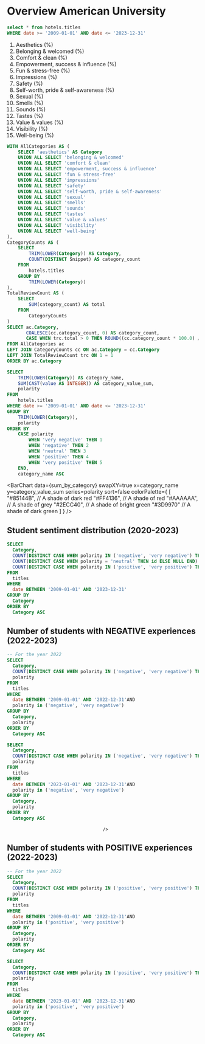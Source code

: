 
# Overview American University


 ```sql titles
 select * from hotels.titles 
 WHERE date >= '2009-01-01' AND date <= '2023-12-31'
 ```


1. Aesthetics (<Value data={category_propositions} column=percentage row=0/>%)
2. Belonging & welcomed (<Value data={category_propositions} column=percentage row=1/>%)
3. Comfort & clean (<Value data={category_propositions} column=percentage row=2/>%)
4. Empowerment, success & influence (<Value data={category_propositions} column=percentage row=3/>%)
5. Fun & stress-free (<Value data={category_propositions} column=percentage row=4/>%)
6. Impressions (<Value data={category_propositions} column=percentage row=5/>%)
7. Safety (<Value data={category_propositions} column=percentage row=6/>%)
8. Self-worth, pride & self-awareness (<Value data={category_propositions} column=percentage row=7/>%)
9. Sexual (<Value data={category_propositions} column=percentage row=8/>%)
10. Smells (<Value data={category_propositions} column=percentage row=9/>%)
11. Sounds (<Value data={category_propositions} column=percentage row=10/>%)
12. Tastes (<Value data={category_propositions} column=percentage row=11/>%)
13. Value & values (<Value data={category_propositions} column=percentage row=12/>%)
14. Visibility (<Value data={category_propositions} column=percentage row=13/>%)
15. Well-being (<Value data={category_propositions} column=percentage row=14/>%)



```sql category_propositions
WITH AllCategories AS (
    SELECT 'aesthetics' AS Category
    UNION ALL SELECT 'belonging & welcomed'
    UNION ALL SELECT 'comfort & clean'
    UNION ALL SELECT 'empowerment, success & influence'
    UNION ALL SELECT 'fun & stress-free'
    UNION ALL SELECT 'impressions'
    UNION ALL SELECT 'safety'
    UNION ALL SELECT 'self-worth, pride & self-awareness'
    UNION ALL SELECT 'sexual'  
    UNION ALL SELECT 'smells'
    UNION ALL SELECT 'sounds'
    UNION ALL SELECT 'tastes'
    UNION ALL SELECT 'value & values'
    UNION ALL SELECT 'visibility'
    UNION ALL SELECT 'well-being'
),
CategoryCounts AS (
    SELECT
        TRIM(LOWER(Category)) AS Category,
        COUNT(DISTINCT Snippet) AS category_count
    FROM
        hotels.titles
    GROUP BY
        TRIM(LOWER(Category))
),
TotalReviewCount AS (
    SELECT
        SUM(category_count) AS total
    FROM
        CategoryCounts
)
SELECT ac.Category,
       COALESCE(cc.category_count, 0) AS category_count,
       CASE WHEN trc.total > 0 THEN ROUND((cc.category_count * 100.0) / trc.total, 2) ELSE 0 END AS percentage
FROM AllCategories ac
LEFT JOIN CategoryCounts cc ON ac.Category = cc.Category
LEFT JOIN TotalReviewCount trc ON 1 = 1
ORDER BY ac.Category


```


```sql sum_by_category
SELECT
    TRIM(LOWER(Category)) AS category_name,
    SUM(CAST(value AS INTEGER)) AS category_value_sum,
    polarity
FROM
    hotels.titles
WHERE date >= '2009-01-01' AND date <= '2023-12-31'
GROUP BY
    TRIM(LOWER(Category)),
    polarity
ORDER BY
    CASE polarity
        WHEN 'very negative' THEN 1
        WHEN 'negative' THEN 2
        WHEN 'neutral' THEN 3
        WHEN 'positive' THEN 4
        WHEN 'very positive' THEN 5
    END,
    category_name ASC
```

<BarChart 
    data={sum_by_category} 
    swapXY=true 
    x=category_name 
    y=category_value_sum 
    series=polarity
    sort=false
    colorPalette={
        [
        "#85144B", // A shade of dark red
        "#FF4136", // A shade of red
        "#AAAAAA", // A shade of grey
        "#2ECC40", // A shade of bright green
        "#3D9970"  // A shade of dark green
        ]
    }
/>

## Student sentiment distribution (2020-2023)
```sql sum_by_polarity
SELECT
  Category,
  COUNT(DISTINCT CASE WHEN polarity IN ('negative', 'very negative') THEN id ELSE NULL END) AS Negative,
  COUNT(DISTINCT CASE WHEN polarity = 'neutral' THEN id ELSE NULL END) AS Neutral,
  COUNT(DISTINCT CASE WHEN polarity IN ('positive', 'very positive') THEN id ELSE NULL END) AS Positive
FROM
  titles
WHERE
  date BETWEEN '2009-01-01' AND '2023-12-31'
GROUP BY
  Category
ORDER BY 
  Category ASC

```

<DataTable data={sum_by_polarity} rows={12}>
    <Column id="Category" title="Category" />
    <Column id="Negative" title="Negative" contentType=colorscale scaleColor=red/>
    <Column id="Neutral" title="Neutral" contentType=colorscale scaleColor=grey/>
    <Column id="Positive" title="Positive" contentType=colorscale scaleColor=green/>
</DataTable>

## Number of students with NEGATIVE experiences (2022-2023)
```sql negative_reviews_2022
-- For the year 2022
SELECT
  Category,
  COUNT(DISTINCT CASE WHEN polarity IN ('negative', 'very negative') THEN id ELSE NULL END) AS negative_count,
  polarity
FROM
  titles
WHERE
  date BETWEEN '2009-01-01' AND '2022-12-31'AND
  polarity in ('negative', 'very negative')
GROUP BY
  Category,
  polarity
ORDER BY 
  Category ASC
```

```sql negative_reviews_2023
SELECT
  Category,
  COUNT(DISTINCT CASE WHEN polarity IN ('negative', 'very negative') THEN id ELSE NULL END) AS negative_count,
  polarity
FROM
  titles
WHERE
  date BETWEEN '2023-01-01' AND '2023-12-31'AND
  polarity in ('negative', 'very negative')
GROUP BY
  Category,
  polarity
ORDER BY 
  Category ASC
```

<div style="display: flex; justify-content: space-between;">
  <div style="width: 50%;">
    <!-- Table for 2022 -->
    <BarChart 
        data={negative_reviews_2022} 
        swapXY=true 
        x=Category
        y=negative_count 
        series=polarity
        sort=false
        title=2022
        colorPalette={
        [
        '#FF4136',      // A shade of red
        '#85144B'  // A shade of dark red
        ]
    }
    />
  </div>
  <div style="width: 50%;">
    <!-- Table for 2023 -->
    <BarChart 
        data={negative_reviews_2023} 
        swapXY=true 
        x=Category
        y=negative_count 
        series=polarity
        sort=false
        title=2023
        colorPalette={
        [
        '#FF4136',      // A shade of red
        '#85144B'  // A shade of dark red
        ]
    }
        
    />
  </div>
</div>

## Number of students with POSITIVE experiences (2022-2023)
```sql positive_reviews_2022
-- For the year 2022
SELECT
  Category,
  COUNT(DISTINCT CASE WHEN polarity IN ('positive', 'very positive') THEN id ELSE NULL END) AS positive_count,
  polarity
FROM
  titles
WHERE
  date BETWEEN '2009-01-01' AND '2022-12-31'AND
  polarity in ('positive', 'very positive')
GROUP BY
  Category,
  polarity
ORDER BY 
  Category ASC
```

```sql positive_reviews_2023
SELECT
  Category,
  COUNT(DISTINCT CASE WHEN polarity IN ('positive', 'very positive') THEN id ELSE NULL END) AS positive_count,
  polarity
FROM
  titles
WHERE
  date BETWEEN '2023-01-01' AND '2023-12-31'AND
  polarity in ('positive', 'very positive')
GROUP BY
  Category,
  polarity
ORDER BY 
  Category ASC
```

<div style="display: flex; justify-content: space-between;">
  <div style="width: 50%;">
    <!-- Table for 2022 -->
    <BarChart 
        data={positive_reviews_2022} 
        swapXY=true 
        x=Category
        y=positive_count 
        series=polarity
        sort=false
        title=2022
        colorPalette={
        [
        '#3D9970',  // A shade of dark green
        '#2ECC40',      // A shade of bright green
        ]
    }
    />
  </div>
  <div style="width: 50%;">
    <!-- Table for 2023 -->
    <BarChart 
        data={positive_reviews_2023} 
        swapXY=true 
        x=Category
        y=positive_count 
        series=polarity
        sort=false
        title=2023
        colorPalette={
        [
        '#3D9970',  // A shade of dark green
        '#2ECC40',      // A shade of bright green
        ]
    }
    />
  </div>
</div>

